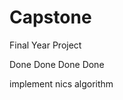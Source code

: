 # Capstone
Final Year Project

<!-- Ensure that students cant apply to same subjects more than once. --> Done

<!-- ensure that subjects are applied for in order of priority --> Done

<!-- flash messages across screen -->

<!-- enable prerequisite barring --> Done


<!-- OVERHAUL STRUCTURE TO API BASED --> Done
<!-- add security features like sending encrypted passwords -->
<!-- flash messages on screen -->
<!-- ensure that multiple subjects arent entered with the same priority -->
implement nics algorithm


